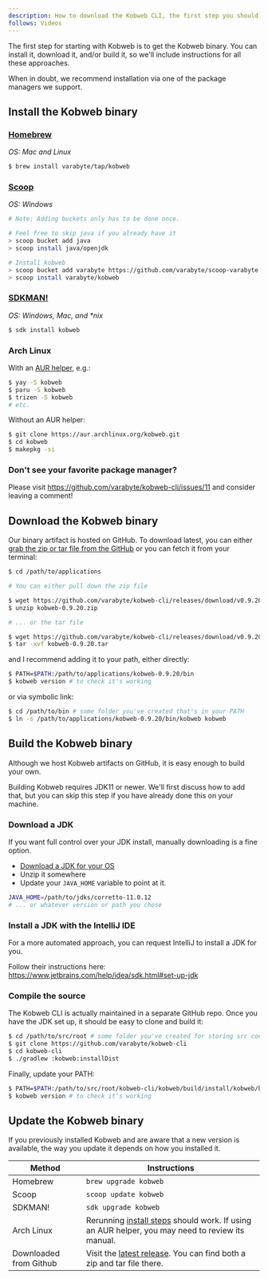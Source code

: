 ```yaml
---
description: How to download the Kobweb CLI, the first step you should take to get started with Kobweb.
follows: Videos
---
```


The first step for starting with Kobweb is to get the Kobweb binary. You can install it, download it, and/or build it,
so we'll include instructions for all these approaches.

When in doubt, we recommend installation via one of the package managers we support.

## Install the Kobweb binary

### [Homebrew](https://brew.sh/)

*OS: Mac and Linux*

```bash
$ brew install varabyte/tap/kobweb
```

### [Scoop](https://scoop.sh/)

*OS: Windows*

```bash
# Note: Adding buckets only has to be done once.

# Feel free to skip java if you already have it
> scoop bucket add java
> scoop install java/openjdk

# Install kobweb
> scoop bucket add varabyte https://github.com/varabyte/scoop-varabyte.git
> scoop install varabyte/kobweb
```

### [SDKMAN!](https://sdkman.io/)

*OS: Windows, Mac, and \*nix*

```bash
$ sdk install kobweb
```

### Arch Linux

With an [AUR helper](https://wiki.archlinux.org/title/AUR_helpers), e.g.:

```bash
$ yay -S kobweb
$ paru -S kobweb
$ trizen -S kobweb
# etc.
```

Without an AUR helper:

```bash
$ git clone https://aur.archlinux.org/kobweb.git
$ cd kobweb
$ makepkg -si
```

### Don't see your favorite package manager?

Please visit https://github.com/varabyte/kobweb-cli/issues/11 and consider leaving a comment!

## Download the Kobweb binary

Our binary artifact is hosted on GitHub. To download latest, you can either
[grab the zip or tar file from the GitHub](https://github.com/varabyte/kobweb-cli/releases/tag/v0.9.20) or you can fetch
it from your terminal:

```bash
$ cd /path/to/applications

# You can either pull down the zip file

$ wget https://github.com/varabyte/kobweb-cli/releases/download/v0.9.20/kobweb-0.9.20.zip
$ unzip kobweb-0.9.20.zip

# ... or the tar file

$ wget https://github.com/varabyte/kobweb-cli/releases/download/v0.9.20/kobweb-0.9.20.tar
$ tar -xvf kobweb-0.9.20.tar
```

and I recommend adding it to your path, either directly:

```bash
$ PATH=$PATH:/path/to/applications/kobweb-0.9.20/bin
$ kobweb version # to check it's working
```

or via symbolic link:

```bash
$ cd /path/to/bin # some folder you've created that's in your PATH
$ ln -s /path/to/applications/kobweb-0.9.20/bin/kobweb kobweb
```

## Build the Kobweb binary

Although we host Kobweb artifacts on GitHub, it is easy enough to build your own.

Building Kobweb requires JDK11 or newer. We'll first discuss how to add that, but you can skip this step if you have
already done this on your machine.

### Download a JDK

If you want full control over your JDK install, manually downloading is a fine option.

* [Download a JDK for your OS](https://docs.aws.amazon.com/corretto/latest/corretto-11-ug/downloads-list.html)
* Unzip it somewhere
* Update your `JAVA_HOME` variable to point at it.

```bash
JAVA_HOME=/path/to/jdks/corretto-11.0.12
# ... or whatever version or path you chose
```

### Install a JDK with the IntelliJ IDE

For a more automated approach, you can request IntelliJ to install a JDK for you.

Follow their instructions here: https://www.jetbrains.com/help/idea/sdk.html#set-up-jdk

### Compile the source

The Kobweb CLI is actually maintained in a separate GitHub repo. Once you have the JDK set up, it should be easy to
clone and build it:

```bash
$ cd /path/to/src/root # some folder you've created for storing src code
$ git clone https://github.com/varabyte/kobweb-cli
$ cd kobweb-cli
$ ./gradlew :kobweb:installDist
```

Finally, update your PATH:

```bash
$ PATH=$PATH:/path/to/src/root/kobweb-cli/kobweb/build/install/kobweb/bin
$ kobweb version # to check it's working
```

## Update the Kobweb binary

If you previously installed Kobweb and are aware that a new version is available, the way you update it depends on how
you installed it.

| Method                 | Instructions                                                                                                                         |
|------------------------|--------------------------------------------------------------------------------------------------------------------------------------|
| Homebrew               | `brew upgrade kobweb`                                                                                                                |
| Scoop                  | `scoop update kobweb`                                                                                                                |
| SDKMAN!                | `sdk upgrade kobweb`                                                                                                                 |
| Arch Linux             | Rerunning [install steps](#arch-linux) should work. If using an AUR helper, you may need to review its manual.                       |
| Downloaded from Github | Visit the [latest release](https://github.com/varabyte/kobweb-cli/releases/tag/v0.9.20). You can find both a zip and tar file there. |
